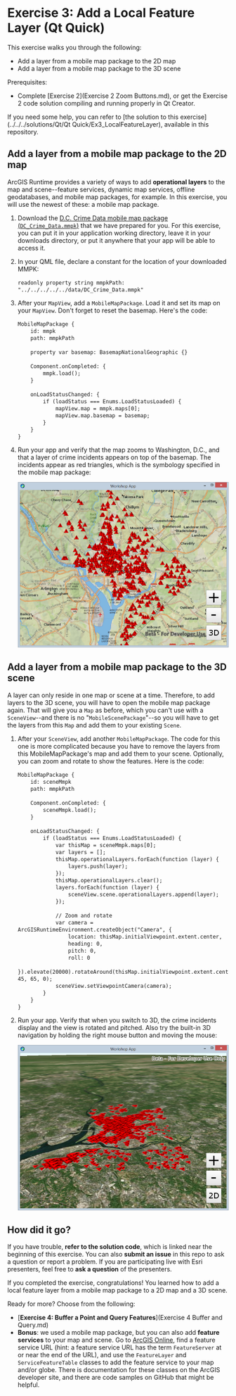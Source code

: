 # Exercise 3: Add a Local Feature Layer (Qt Quick)

This exercise walks you through the following:
- Add a layer from a mobile map package to the 2D map
- Add a layer from a mobile map package to the 3D scene

Prerequisites:
- Complete [Exercise 2](Exercise 2 Zoom Buttons.md), or get the Exercise 2 code solution compiling and running properly in Qt Creator.

If you need some help, you can refer to [the solution to this exercise](../../../solutions/Qt/Qt Quick/Ex3_LocalFeatureLayer), available in this repository.

## Add a layer from a mobile map package to the 2D map

ArcGIS Runtime provides a variety of ways to add **operational layers** to the map and scene--feature services, dynamic map services, offline geodatabases, and mobile map packages, for example. In this exercise, you will use the newest of these: a mobile map package.

1. Download the [D.C. Crime Data mobile map package (`DC_Crime_Data.mmpk`)](../../../data/DC_Crime_Data.mmpk) that we have prepared for you. For this exercise, you can put it in your application working directory, leave it in your downloads directory, or put it anywhere that your app will be able to access it.

1. In your QML file, declare a constant for the location of your downloaded MMPK:

    ```
    readonly property string mmpkPath: "../../../../../data/DC_Crime_Data.mmpk"
    ```

1. After your `MapView`, add a `MobileMapPackage`. Load it and set its map on your `MapView`. Don't forget to reset the basemap. Here's the code:

    ```
    MobileMapPackage {
        id: mmpk
        path: mmpkPath

        property var basemap: BasemapNationalGeographic {}

        Component.onCompleted: {
            mmpk.load();
        }

        onLoadStatusChanged: {
            if (loadStatus === Enums.LoadStatusLoaded) {
                mapView.map = mmpk.maps[0];
                mapView.map.basemap = basemap;
            }
        }
    }
    ```
    
1. Run your app and verify that the map zooms to Washington, D.C., and that a layer of crime incidents appears on top of the basemap. The incidents appear as red triangles, which is the symbology specified in the mobile map package:

    ![Mobile map package layer](05-mmpk-layer.png)

## Add a layer from a mobile map package to the 3D scene

A layer can only reside in one map or scene at a time. Therefore, to add layers to the 3D scene, you will have to open the mobile map package again. That will give you a `Map` as before, which you can't use with a `SceneView`--and there is no "`MobileScenePackage`"--so you will have to get the layers from this `Map` and add them to your existing `Scene`.

1. After your `SceneView`, add another `MobileMapPackage`. The code for this one is more complicated because you have to remove the layers from this MobileMapPackage's map and add them to your scene. Optionally, you can zoom and rotate to show the features. Here is the code:

    ```
    MobileMapPackage {
        id: sceneMmpk
        path: mmpkPath

        Component.onCompleted: {
            sceneMmpk.load();
        }

        onLoadStatusChanged: {
            if (loadStatus === Enums.LoadStatusLoaded) {
                var thisMap = sceneMmpk.maps[0];
                var layers = [];
                thisMap.operationalLayers.forEach(function (layer) {
                    layers.push(layer);
                });
                thisMap.operationalLayers.clear();
                layers.forEach(function (layer) {
                    sceneView.scene.operationalLayers.append(layer);
                });

                // Zoom and rotate
                var camera = ArcGISRuntimeEnvironment.createObject("Camera", {
                    location: thisMap.initialViewpoint.extent.center,
                    heading: 0,
                    pitch: 0,
                    roll: 0
                }).elevate(20000).rotateAround(thisMap.initialViewpoint.extent.center, 45, 65, 0);
                sceneView.setViewpointCamera(camera);
            }
        }
    }
    ```

1. Run your app. Verify that when you switch to 3D, the crime incidents display and the view is rotated and pitched. Also try the built-in 3D navigation by holding the right mouse button and moving the mouse:

    ![3D scene pitched and rotated](07-mmpk-layer-scene-rotated.jpg)
    
## How did it go?

If you have trouble, **refer to the solution code**, which is linked near the beginning of this exercise. You can also **submit an issue** in this repo to ask a question or report a problem. If you are participating live with Esri presenters, feel free to **ask a question** of the presenters.

If you completed the exercise, congratulations! You learned how to add a local feature layer from a mobile map package to a 2D map and a 3D scene.

Ready for more? Choose from the following:

- [**Exercise 4: Buffer a Point and Query Features**](Exercise 4 Buffer and Query.md)
- **Bonus**: we used a mobile map package, but you can also add **feature services** to your map and scene. Go to [ArcGIS Online](http://www.arcgis.com/home/index.html), find a feature service URL (hint: a feature service URL has the term `FeatureServer` at or near the end of the URL), and use the `FeatureLayer` and `ServiceFeatureTable` classes to add the feature service to your map and/or globe. There is documentation for these classes on the ArcGIS developer site, and there are code samples on GitHub that might be helpful.